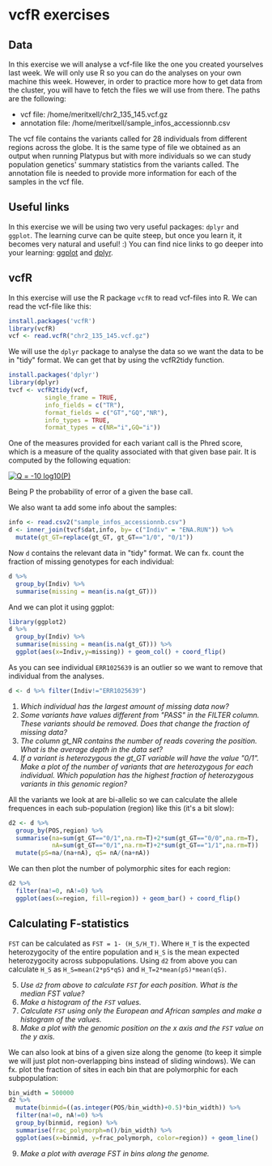 # vcfR exercises

## Data
In this exercise we will analyse a vcf-file like the one you created yourselves last week. We will only use R so you can do the analyses on your own machine this week. However, in order to practice more how to get data from the cluster, you will have to fetch the files we will use from there. The paths are the following:

- vcf file: /home/meritxell/chr2_135_145.vcf.gz
- annotation file: /home/meritxell/sample_infos_accessionnb.csv

The vcf file contains the variants called for 28 individuals from different regions across the globe. It is the same type of file we obtained as an output when running Platypus but with more individuals so we can study population genetics' summary statistics from the variants called. The annotation file is needed to provide more information for each of the samples in the vcf file.  

## Useful links
In this exercise we will be using two very useful packages: `dplyr` and `ggplot`. The learning curve can be quite steep, but once you learn it, it becomes very natural and useful! :)
You can find nice links to go deeper into your learning: [ggplot](https://monashbioinformaticsplatform.github.io/r-more/topics/tidyverse.html) and [dplyr](https://cran.r-project.org/web/packages/dplyr/vignettes/dplyr.html).

## vcfR
In this exercise will use the R package `vcfR` to read vcf-files into R. We can read the vcf-file like this:

```r
install.packages('vcfR')
library(vcfR)
vcf <- read.vcfR("chr2_135_145.vcf.gz")
```

We will use the `dplyr` package to analyse the data so we want the data to be in "tidy" format. We can get that by using the vcfR2tidy function.

```r
install.packages('dplyr')
library(dplyr)
tvcf <- vcfR2tidy(vcf, 
          single_frame = TRUE,
          info_fields = c("TR"),
          format_fields = c("GT","GQ","NR"),
          info_types = TRUE,
          format_types = c(NR="i",GQ="i"))
```

One of the measures provided for each variant call is the Phred score, which is a measure of the quality associated with that given base pair. It is computed by the following equation:

<a href="https://www.codecogs.com/eqnedit.php?latex=Q&space;=&space;-10&space;log10(P)" target="_blank"><img src="https://latex.codecogs.com/gif.latex?Q&space;=&space;-10&space;log10(P)" title="Q = -10 log10(P)" /></a>

Being P the probability of error of a given the base call.

We also want ta add some info about the samples:
```r
info <- read.csv2("sample_infos_accessionnb.csv")
d <- inner_join(tvcf$dat,info, by= c("Indiv" = "ENA.RUN")) %>%
  mutate(gt_GT=replace(gt_GT, gt_GT=="1/0", "0/1"))
```

Now `d` contains the relevant data in "tidy" format. We can fx. count the fraction of missing genotypes for each individual:
```r
d %>% 
  group_by(Indiv) %>%
  summarise(missing = mean(is.na(gt_GT))) 
```

And we can plot it using ggplot:
```r
library(ggplot2)
d %>% 
  group_by(Indiv) %>%
  summarise(missing = mean(is.na(gt_GT))) %>%
  ggplot(aes(x=Indiv,y=missing)) + geom_col() + coord_flip()
```

As you can see individual `ERR1025639` is an outlier so we want to remove that individual from the analyses.
```r
d <- d %>% filter(Indiv!="ERR1025639")
```

1. *Which individual has the largest amount of missing data now?*
2. *Some variants have values different from "PASS" in the FILTER column. These variants should be removed. Does that change the fraction of missing data?*
3. *The column gt_NR contains the number of reads covering the position. What is the average depth in the data set?*
4. *If a variant is heterozygous the gt_GT variable will have the value "0/1". Make a plot of the number of variants that are heterozygous for each individual. Which population has the highest fraction of heterozygous variants in this genomic region?*

All the variants we look at are bi-allelic so we can calculate the allele frequences in each sub-population (region) like this (it's a bit slow):
```r
d2 <- d %>%
  group_by(POS,region) %>%
  summarise(na=sum(gt_GT=="0/1",na.rm=T)+2*sum(gt_GT=="0/0",na.rm=T),
            nA=sum(gt_GT=="0/1",na.rm=T)+2*sum(gt_GT=="1/1",na.rm=T))  %>%
  mutate(pS=na/(na+nA), qS= nA/(na+nA))
```

We can then plot the number of polymorphic sites for each region:
```r
d2 %>% 
  filter(na!=0, nA!=0) %>%
  ggplot(aes(x=region, fill=region)) + geom_bar() + coord_flip()
```

## Calculating F-statistics

`FST` can be calculated as `FST = 1- (H_S/H_T)`. Where `H_T` is the expected heterozygocity of the entire population and `H_S` is the mean expected heterozygocity across subpopulations.
Using `d2` from above you can calculate `H_S` as `H_S=mean(2*pS*qS)` and `H_T=2*mean(pS)*mean(qS)`.

5. *Use `d2` from above to calculate `FST` for each position. What is the median FST value?*
6. *Make a histogram of the `FST` values.*
7. *Calculate `FST` using only the European and African samples and make a histogram of the values.*
8. *Make a plot with the genomic position on the x axis and the `FST` value on the y axis.*

We can also look at bins of a given size along the genome (to keep it simple we will just plot non-overlapping bins instead of sliding windows). We can fx. plot the fraction of sites in each bin that are polymorphic for each subpopulation:
```r
bin_width = 500000
d2 %>% 
  mutate(binmid=((as.integer(POS/bin_width)+0.5)*bin_width)) %>%
  filter(na!=0, nA!=0) %>%
  group_by(binmid, region) %>%
  summarise(frac_polymorph=n()/bin_width) %>%
  ggplot(aes(x=binmid, y=frac_polymorph, color=region)) + geom_line()
```

9. *Make a plot with average FST in bins along the genome.*

